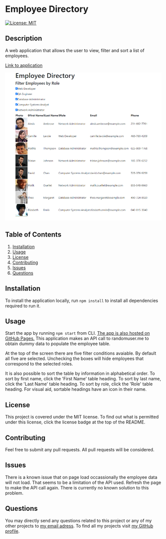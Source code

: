 # Employee Directory

[![License: MIT](https://img.shields.io/badge/License-MIT-yellow.svg)](https://opensource.org/licenses/MIT)

## Description

A web application that allows the user to view, filter and sort a list of employees.

[Link to application](https://nikolaybutnik.github.io/employee-directory/)

![Employee Directory Screenshot](https://github.com/nikolaybutnik/employee-directory/blob/main/public/assets/img/employee-directory-screenshot.png?raw=true)

## Table of Contents

1. [Installation](#Installation)
2. [Usage](#Usage)
3. [License](#License)
4. [Contributing](#Contributing)
5. [Issues](#Issues)
6. [Questions](#Questions)

## Installation

To install the application locally, run `npm install` to install all dependencies required to run it.

## Usage

Start the app by running `npm start` from CLI. [The app is also hosted on GitHub Pages.](https://nikolaybutnik.github.io/employee-directory/)
This application makes an API call to randomuser.me to obtain dummy data to populate the employee table.

At the top of the screen there are five filter conditions avaiable. By default all five are selected. Unchecking the boxes will hide employees that correspond to the selected roles.

It is also possible to sort the table by information in alphabetical order. To sort by first name, click the 'First Name' table heading. To sort by last name, click the 'Last Name' table heading. To sort by role, click the 'Role' table heading. For visual aid, sortable headings have an icon in their name.

## License

This project is covered under the MIT license. To find out what is permitted under this license, click the license badge at the top of the README.

## Contributing

Feel free to submit any pull requests. All pull requests will be considered.

## Issues

There is a known issue that on page load occassionally the employee data will not load. That seems to be a limitation of the API used. Refresh the page to make the API call again. There is currently no known solution to this problem.

## Questions

You may directly send any questions related to this project or any of my other projects to [my email adress](mailto:btnk.nik@gmail.com). To find all my projects visit [my GitHub profile](https://github.com/nikolaybutnik).
